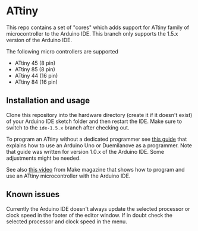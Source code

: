 ATtiny
=======

This repo contains a set of "cores" which adds support for ATtiny family of microcontroller to the Arduino IDE. This branch only supports the 1.5.x version of the Arduino IDE.

The following micro controllers are supported

- ATtiny 45 (8 pin)
- ATtiny 85 (8 pin)
- ATtiny 44 (16 pin)
- ATtiny 84 (16 pin)

Installation and usage
----------------------

Clone this repository into the hardware directory (create it if it doesn't exist) of your Arduino IDE sketch folder and then restart the IDE. Make sure to switch to the `ide-1.5.x` branch after checking out.

To program an ATtiny without a dedicated programmer see [this guide](http://hlt.media.mit.edu/?p=1706) that explains how to use an Arduino Uno or Duemilanove as a programmer. Note that guide was written for version 1.0.x of the Arduino IDE. Some adjustments might be needed.

See also [this video](http://www.youtube.com/watch?v=30rPt802n1k) from Make magazine that shows how to program and use an ATtiny microcontroller with the Arduino IDE.

Known issues
------------

Currently the Arduino IDE doesn't always update the selected processor or clock speed in the footer of the editor window. If in doubt check the selected processor and clock speed in the menu.
